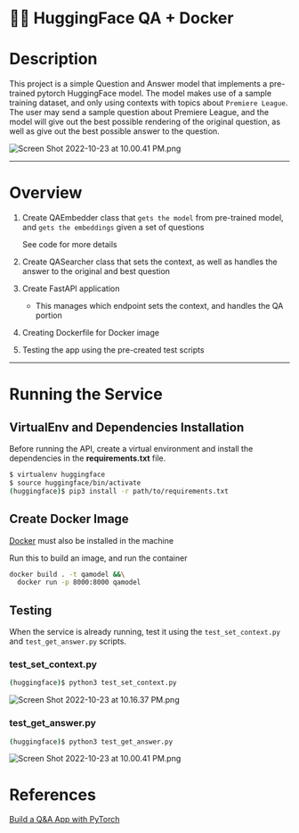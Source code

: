 # 🤗🤗 HuggingFace QA + Docker

# Description

This project is a simple Question and Answer model that implements a pre-trained pytorch HuggingFace model. The model makes use of a sample training dataset, and only using contexts with topics about `Premiere League`. The user may send a sample question about Premiere League, and the model will give out the best possible rendering of the original question, as well as give out the best possible answer to the question.

![Screen Shot 2022-10-23 at 10.00.41 PM.png](%F0%9F%A4%97%F0%9F%A4%97%20HuggingFace%20QA%20+%20Docker%209950a685341641b89b8a127be28422a5/Screen_Shot_2022-10-23_at_10.00.41_PM.png)

---

# Overview

1. Create QAEmbedder class that `gets the model` from pre-trained model, and `gets the embeddings` given a set of questions
    
    See code for more details
    
2. Create QASearcher class that sets the context, as well as handles the answer to the original and best question
3. Create FastAPI application
    - This manages which endpoint sets the context, and handles the QA portion
4. Creating Dockerfile for Docker image
5. Testing the app using the pre-created test scripts

---

# Running the Service

## VirtualEnv and Dependencies Installation

Before running the API, create a virtual environment and install the dependencies in the **requirements.txt** file. 

```bash
$ virtualenv huggingface
$ source huggingface/bin/activate
(huggingface)$ pip3 install -r path/to/requirements.txt
```

## Create Docker Image

[Docker](https://docs.docker.com/desktop/install/mac-install/) must also be installed in the machine

Run this to build an image, and run the container

```bash
docker build . -t qamodel &&\
  docker run -p 8000:8000 qamodel
```

## Testing

When the service is already running, test it using the `test_set_context.py` and `test_get_answer.py` scripts.

### test_set_context.py

```bash
(huggingface)$ python3 test_set_context.py
```

![Screen Shot 2022-10-23 at 10.16.37 PM.png](%F0%9F%A4%97%F0%9F%A4%97%20HuggingFace%20QA%20+%20Docker%209950a685341641b89b8a127be28422a5/Screen_Shot_2022-10-23_at_10.16.37_PM.png)

### test_get_answer.py

```bash
(huggingface)$ python3 test_get_answer.py
```

![Screen Shot 2022-10-23 at 10.00.41 PM.png](%F0%9F%A4%97%F0%9F%A4%97%20HuggingFace%20QA%20+%20Docker%209950a685341641b89b8a127be28422a5/Screen_Shot_2022-10-23_at_10.00.41_PM.png)

# References

[Build a Q&A App with PyTorch](https://towardsdatascience.com/build-a-q-a-app-with-pytorch-cb599480e29)